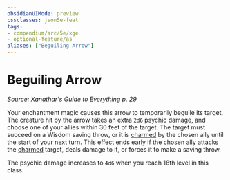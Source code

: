 ```yaml
---
obsidianUIMode: preview
cssclasses: json5e-feat
tags:
- compendium/src/5e/xge
- optional-feature/as
aliases: ["Beguiling Arrow"]
---
```

# Beguiling Arrow
*Source: Xanathar's Guide to Everything p. 29*  

Your enchantment magic causes this arrow to temporarily beguile its target. The creature hit by the arrow takes an extra `2d6` psychic damage, and choose one of your allies within 30 feet of the target. The target must succeed on a Wisdom saving throw, or it is [charmed](/Systems/5e/rules/conditions.md#charmed) by the chosen ally until the start of your next turn. This effect ends early if the chosen ally attacks the [charmed](/Systems/5e/rules/conditions.md#charmed) target, deals damage to it, or forces it to make a saving throw.

The psychic damage increases to `4d6` when you reach 18th level in this class.